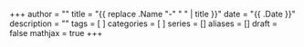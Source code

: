 +++
author = ""
title = "{{ replace .Name "-" " " | title }}"
date = "{{ .Date }}"
description = ""
tags = [
]
categories = [
]
series = []
aliases = []
draft = false
mathjax = true
+++